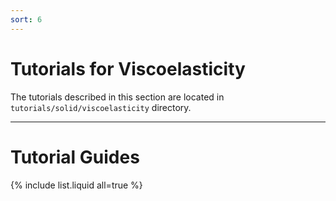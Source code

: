 ```yaml
---
sort: 6
---
```


# Tutorials for Viscoelasticity

The tutorials described in this section are located in `tutorials/solid/viscoelasticity` directory.

---

# Tutorial Guides

{% include list.liquid all=true %}
